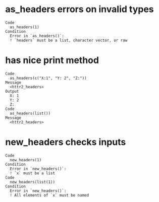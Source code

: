 # as_headers errors on invalid types

    Code
      as_headers(1)
    Condition
      Error in `as_headers()`:
      ! `headers` must be a list, character vector, or raw

# has nice print method

    Code
      as_headers(c("X:1", "Y: 2", "Z:"))
    Message
      <httr2_headers>
    Output
      X: 1
      Y: 2
      Z: 
    Code
      as_headers(list())
    Message
      <httr2_headers>

# new_headers checks inputs

    Code
      new_headers(1)
    Condition
      Error in `new_headers()`:
      ! `x` must be a list
    Code
      new_headers(list(1))
    Condition
      Error in `new_headers()`:
      ! All elements of `x` must be named

